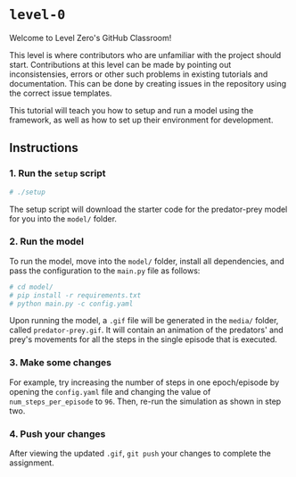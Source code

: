 # `level-0`

Welcome to Level Zero's GitHub Classroom!

This level is where contributors who are unfamiliar with the project should
start. Contributions at this level can be made by pointing out inconsistensies,
errors or other such problems in existing tutorials and documentation. This can
be done by creating issues in the repository using the correct issue templates.

This tutorial will teach you how to setup and run a model using the framework,
as well as how to set up their environment for development.

## Instructions

### 1. Run the `setup` script

```sh
# ./setup
```

The setup script will download the starter code for the predator-prey model for
you into the `model/` folder.

### 2. Run the model

To run the model, move into the `model/` folder, install all dependencies, and
pass the configuration to the `main.py` file as follows:

```sh
# cd model/
# pip install -r requirements.txt
# python main.py -c config.yaml
```

Upon running the model, a `.gif` file will be generated in the `media/` folder,
called `predator-prey.gif`. It will contain an animation of the predators' and
prey's movements for all the steps in the single episode that is executed.

### 3. Make some changes

For example, try increasing the number of steps in one epoch/episode by opening
the `config.yaml` file and changing the value of `num_steps_per_episode` to
`96`. Then, re-run the simulation as shown in step two.

### 4. Push your changes

After viewing the updated `.gif`, `git push` your changes to complete the
assignment.
